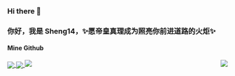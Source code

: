 ### Hi there 👋
### 你好，我是 Sheng14，✨愿帝皇真理成为照亮你前进道路的火炬✨

#### Mine Github
<a href="https://github.com/Sheng14">
  <img align="center" src="https://github-readme-stats.vercel.app/api?username=Sheng14&count_private=true&show_icons=true&theme=radical" />
</a>
<a href="https://github.com/Sheng14">
  <img align="center" src="https://github-readme-stats.vercel.app/api/top-langs/?username=Sheng14&layout=compact" />
  <img  src="https://github-readme-stats.vercel.app/api/pin/?username=Sheng14&repo=FEThinkTank&theme=radical" />
</a>
<a href="https://github.com/Sheng14">
  <img align="right" src="https://img.3dmgame.com/uploads/images/news/20210702/1625211110_549200.jpg" />
</a>
<!--
**Sheng14/Sheng14** is a ✨ _special_ ✨ repository because its `README.md` (this file) appears on your GitHub profile.

Here are some ideas to get you started:

- 🔭 I’m currently working on ...
- 🌱 I’m currently learning ...
- 👯 I’m looking to collaborate on ...
- 🤔 I’m looking for help with ...
- 💬 Ask me about ...
- 📫 How to reach me: ...
- 😄 Pronouns: ...
- ⚡ Fun fact: ...
-->

